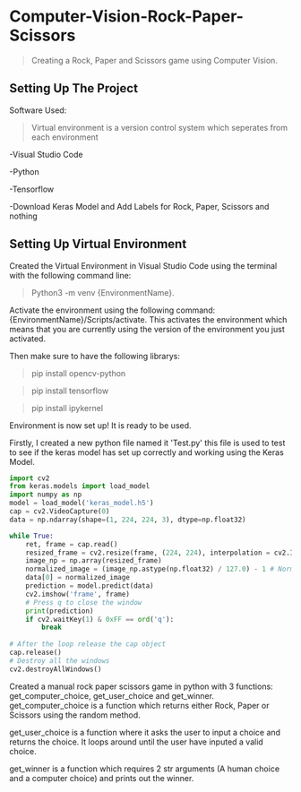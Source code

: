 # Computer-Vision-Rock-Paper-Scissors

>Creating a Rock, Paper and Scissors game using Computer Vision.

## Setting Up The Project

Software Used:

>Virtual environment is a version control system which seperates from each environment

-Visual Studio Code

-Python

-Tensorflow

-Download Keras Model and Add Labels for Rock, Paper, Scissors and nothing

## Setting Up Virtual Environment

Created the Virtual Environment in Visual Studio Code using the terminal with the following command line:
>Python3 -m venv {EnvironmentName}.

Activate the environment using the following command: {EnvironmentName}/Scripts/activate. This activates the environment which means that you are currently using the version of the environment you just activated.

Then make sure to have the following librarys: 

>pip install opencv-python
  
>pip install tensorflow
  
>pip install ipykernel
  
Environment is now set up! It is ready to be used.

Firstly, I created a new python file named it 'Test.py' this file is used to test to see if the keras model has set up correctly and working using the Keras Model.
```python
import cv2
from keras.models import load_model
import numpy as np
model = load_model('keras_model.h5')
cap = cv2.VideoCapture(0)
data = np.ndarray(shape=(1, 224, 224, 3), dtype=np.float32)

while True: 
    ret, frame = cap.read()
    resized_frame = cv2.resize(frame, (224, 224), interpolation = cv2.INTER_AREA)
    image_np = np.array(resized_frame)
    normalized_image = (image_np.astype(np.float32) / 127.0) - 1 # Normalize the image
    data[0] = normalized_image
    prediction = model.predict(data)
    cv2.imshow('frame', frame)
    # Press q to close the window
    print(prediction)
    if cv2.waitKey(1) & 0xFF == ord('q'):
        break
            
# After the loop release the cap object
cap.release()
# Destroy all the windows
cv2.destroyAllWindows()
```

Created a manual rock paper scissors game in python with 3 functions: get_computer_choice, get_user_choice and get_winner.
get_computer_choice is a function which returns either Rock, Paper or Scissors using the random method.


get_user_choice is a function where it asks the user to input a choice and returns the choice. It loops around until the user have inputed a valid choice.

get_winner is a function which requires 2 str arguments (A human choice and a computer choice) and prints out the winner.

